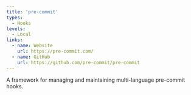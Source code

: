 ```yaml
---
title: 'pre-commit'
types:
  - Hooks
levels:
  - Local
links:
  - name: Website
    url: https://pre-commit.com/
  - name: GitHub
    url: https://github.com/pre-commit/pre-commit
---
```


A framework for managing and maintaining multi-language pre-commit hooks.